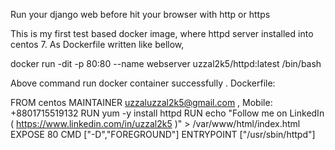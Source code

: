 
Run your django web before hit your browser with http or https


This is my first test based docker image, where httpd server installed into centos 7. As Dockerfile written like bellow,


docker run -dit -p 80:80 --name webserver uzzal2k5/httpd:latest /bin/bash


Above command run docker container successfully .
Dockerfile:

FROM centos
MAINTAINER uzzaluzzal2k5@gmail.com , Mobile: +8801715519132
RUN yum -y install httpd
RUN echo "Follow me on LinkedIn ( https://www.linkedin.com/in/uzzal2k5 )" > /var/www/html/index.html
EXPOSE 80
CMD ["-D","FOREGROUND"]
ENTRYPOINT ["/usr/sbin/httpd"]

